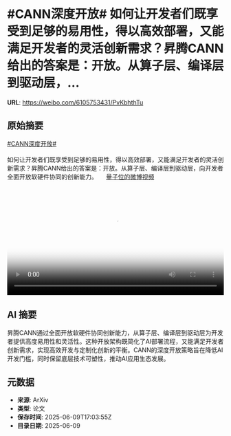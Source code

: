 # #CANN深度开放# 如何让开发者们既享受到足够的易用性，得以高效部署，又能满足开发者的灵活创新需求？昇腾CANN给出的答案是：开放。从算子层、编译层到驱动层，...

**URL**: https://weibo.com/6105753431/PvKbhthTu

## 原始摘要

<a href="https://m.weibo.cn/search?containerid=231522type%3D1%26t%3D10%26q%3D%23CANN%E6%B7%B1%E5%BA%A6%E5%BC%80%E6%94%BE%23&amp;extparam=%23CANN%E6%B7%B1%E5%BA%A6%E5%BC%80%E6%94%BE%23" data-hide=""><span class="surl-text">#CANN深度开放#</span></a> <br><br>如何让开发者们既享受到足够的易用性，得以高效部署，又能满足开发者的灵活创新需求？昇腾CANN给出的答案是：开放。从算子层、编译层到驱动层，向开发者全面开放软硬件协同的创新能力。 <a href="https://video.weibo.com/show?fid=1034:5175653872369736" data-hide=""><span class="url-icon"><img style="width: 1rem;height: 1rem" src="https://h5.sinaimg.cn/upload/2015/09/25/3/timeline_card_small_video_default.png" referrerpolicy="no-referrer"></span><span class="surl-text">量子位的微博视频</span></a> <br clear="both"><div style="clear: both"></div><video controls="controls" poster="https://tvax1.sinaimg.cn/orj480/006Fd7o3ly1i29522w2buj30u01hcaby.jpg" style="width: 100%"><source src="https://f.video.weibocdn.com/o0/nyTspEsolx08oUiZUz8c010412019Oh90E010.mp4?label=mp4_720p&amp;template=720x1280.24.0&amp;ori=0&amp;ps=1CwnkDw1GXwCQx&amp;Expires=1749491975&amp;ssig=bBFVxGbMyy&amp;KID=unistore,video"><source src="https://f.video.weibocdn.com/o0/Gk2RoWgjlx08oUj2qhQI01041200H8rm0E010.mp4?label=mp4_hd&amp;template=540x960.24.0&amp;ori=0&amp;ps=1CwnkDw1GXwCQx&amp;Expires=1749491975&amp;ssig=4HRveyoyR9&amp;KID=unistore,video"><source src="https://f.video.weibocdn.com/o0/CagNc9oRlx08oUj01CJG01041200nUGs0E010.mp4?label=mp4_ld&amp;template=360x640.24.0&amp;ori=0&amp;ps=1CwnkDw1GXwCQx&amp;Expires=1749491975&amp;ssig=Y0%2BZtEkmTU&amp;KID=unistore,video"><p>视频无法显示，请前往<a href="https://video.weibo.com/show?fid=1034%3A5175653872369736" target="_blank" rel="noopener noreferrer">微博视频</a>观看。</p></video>

## AI 摘要

昇腾CANN通过全面开放软硬件协同创新能力，从算子层、编译层到驱动层为开发者提供高度易用性和灵活性。这种开放架构既简化了AI部署流程，又能满足开发者创新需求，实现高效开发与定制化创新的平衡。CANN的深度开放策略旨在降低AI开发门槛，同时保留底层技术可塑性，推动AI应用生态发展。

## 元数据

- **来源**: ArXiv
- **类型**: 论文
- **保存时间**: 2025-06-09T17:03:55Z
- **目录日期**: 2025-06-09
